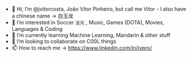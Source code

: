 - 👋 Hi, I’m @jvitorcosta, João Vitor Pinheiro, but call me Vitor - I also have a chinese name -> 白玉龙
- 👀 I’m interested in Soccer 🇧🇷 , Music, Games (DOTA), Movies, Languages & Coding
- 🌱 I’m currently learning Machine Learning, Mandarin & other stuff
- 💞️ I’m looking to collaborate on C00L things
- 📫 How to reach me -> https://www.linkedin.com/in/jvpro/

<!---
jvitorcosta/jvitorcosta is a ✨ special ✨ repository because its `README.md` (this file) appears on your GitHub profile.
You can click the Preview link to take a look at your changes.
--->

